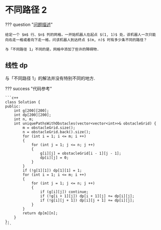 # 不同路径 2

??? question "[问题描述](https://leetcode.cn/problems/unique-paths-ii/description/)"

    给定一个 $m$ 行、$n$ 列的网格，一开始机器人在起点 $(1, 1)$ 处，该机器人一次只能向右走一格或者向下走一格，问该机器人到达终点 $(m, n)$ 时有多少条不同的路径？

    与「不同路径 1」不同的是，网格中添加了些许的障碍物.

## 线性 dp

与「不同路径 1」的解法并没有特别不同的地方.

??? success "代码参考"

    ```c++
    class Solution {
    public:
        int g[200][200];
        int dp[200][200];
        int n, m;
        int uniquePathsWithObstacles(vector<vector<int>>& obstacleGrid) {
            m = obstacleGrid.size();
            n = obstacleGrid.back().size();
            for (int i = 1; i <= m; i ++)
            {
                for (int j = 1; j <= n; j ++)
                {
                    g[i][j] = obstacleGrid[i - 1][j - 1];
                    dp[i][j] = 0;
                }
            }
            if (!g[1][1]) dp[1][1] = 1;
            for (int i = 1; i <= m; i ++)
            {
                for (int j = 1; j <= n; j ++)
                {
                    if (g[i][j]) continue;
                    if (!g[i + 1][j]) dp[i + 1][j] += dp[i][j];
                    if (!g[i][j + 1]) dp[i][j + 1] += dp[i][j];
                }
            }
            return dp[m][n];
        }
    };
    ```